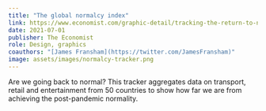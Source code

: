 ```yaml
---
title: "The global normalcy index"
link: https://www.economist.com/graphic-detail/tracking-the-return-to-normalcy-after-covid-19
date: 2021-07-01
publisher: The Economist
role: Design, graphics
coauthors: "[James Fransham](https://twitter.com/JamesFransham)"
image: assets/images/normalcy-tracker.png
---
```


Are we going back to normal? This tracker aggregates data on transport, retail and entertainment from 50 countries to show how far we are from achieving the post-pandemic normality.